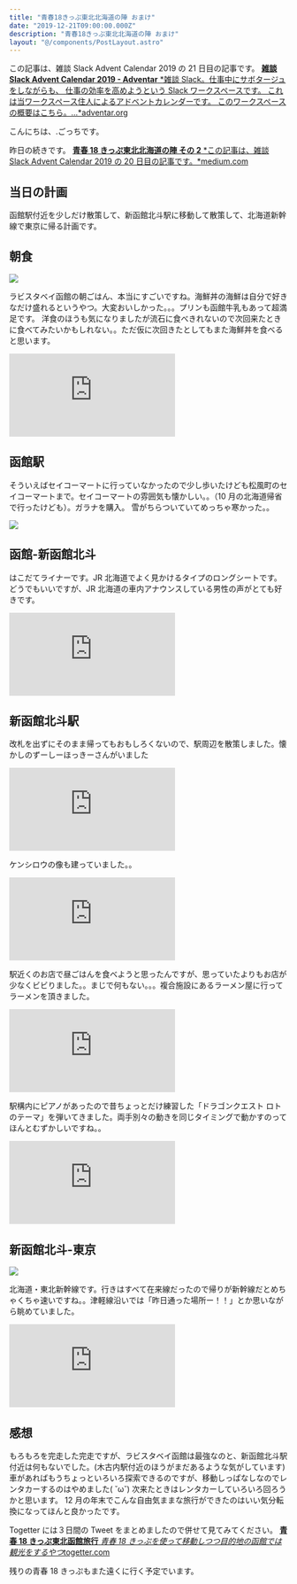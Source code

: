 ```yaml
---
title: "青春18きっぷ東北北海道の陣 おまけ"
date: "2019-12-21T09:00:00.000Z"
description: "青春18きっぷ東北北海道の陣 おまけ"
layout: "@/components/PostLayout.astro"
---
```


この記事は、雑談 Slack Advent Calendar 2019 の 21 日目の記事です。
[**雑談 Slack Advent Calendar 2019 - Adventar**
*雑談 Slack。仕事中にサボタージュをしながらも、 仕事の効率を高めようという Slack ワークスペースです。 これは当ワークスペース住人によるアドベントカレンダーです。 このワークスペースの概要はこちら。…*adventar.org](https://adventar.org/calendars/4684)

こんにちは、.ごっちです。

昨日の続きです。
[**青春 18 きっぷ東北北海道の陣 その 2**
*この記事は、雑談 Slack Advent Calendar 2019 の 20 日目の記事です。*medium.com](https://medium.com/@gggooottto/%E9%9D%92%E6%98%A518%E3%81%8D%E3%81%A3%E3%81%B7%E6%9D%B1%E5%8C%97%E5%8C%97%E6%B5%B7%E9%81%93%E3%81%AE%E9%99%A3-%E3%81%9D%E3%81%AE2-cabfbf2e1472)

## 当日の計画

函館駅付近を少しだけ散策して、新函館北斗駅に移動して散策して、北海道新幹線で東京に帰る計画です。

## 朝食

![](https://cdn-images-1.medium.com/max/2420/0*BGImfJtEXGh6Pqnd.jpg)

ラビスタベイ函館の朝ごはん、本当にすごいですね。海鮮丼の海鮮は自分で好きなだけ盛れるというやつ。大変おいしかった。。。プリンも函館牛乳もあって超満足です。
洋食のほうも気になりましたが流石に食べきれないので次回来たときに食べてみたいかもしれない。。ただ仮に次回きたとしてもまた海鮮丼を食べると思います。

<iframe src="https://medium.com/media/95da2d33cc1e4e45b8405c5c338bbc28" frameborder=0></iframe>

## 函館駅

そういえばセイコーマートに行っていなかったので少し歩いたけども松風町のセイコーマートまで。セイコーマートの雰囲気も懐かしい。。（10 月の北海道帰省で行ったけども）。ガラナを購入。
雪がちらついていてめっちゃ寒かった。。

![](https://cdn-images-1.medium.com/max/3600/0*-ffEsHgTstKrwnK5.jpg)

## 函館-新函館北斗

はこだてライナーです。JR 北海道でよく見かけるタイプのロングシートです。どうでもいいですが、JR 北海道の車内アナウンスしている男性の声がとても好きです。

<iframe src="https://medium.com/media/07d004918d80a59ffe338e9ee9edce69" frameborder=0></iframe>

## 新函館北斗駅

改札を出ずにそのまま帰ってもおもしろくないので、駅周辺を散策しました。懐かしのずーしーほっきーさんがいました

<iframe src="https://medium.com/media/364dd3f414b6dc0f9e97dc1bd4309dde" frameborder=0></iframe>

ケンシロウの像も建っていました。。

<iframe src="https://medium.com/media/50388c1bc95b0564ebb1b5e9b1077d2d" frameborder=0></iframe>

駅近くのお店で昼ごはんを食べようと思ったんですが、思っていたよりもお店が少なくビビりました。。まじで何もない。。。複合施設にあるラーメン屋に行ってラーメンを頂きました。

<iframe src="https://medium.com/media/237d765870a72213a5b8222725de8515" frameborder=0></iframe>

駅構内にピアノがあったので昔ちょっとだけ練習した「ドラゴンクエスト ロトのテーマ」を弾いてきました。両手別々の動きを同じタイミングで動かすのってほんとむずかしいですね。。

<iframe src="https://medium.com/media/084ce07142424d18d17b83a1ad6af4ef" frameborder=0></iframe>

## 新函館北斗-東京

![](https://cdn-images-1.medium.com/max/2420/0*yBUd0rtm3L5LHTY2.jpg)

北海道・東北新幹線です。行きはすべて在来線だったので帰りが新幹線だとめちゃくちゃ速いですね。。津軽線沿いでは「昨日通った場所ー！！」とか思いながら眺めていました。

<iframe src="https://medium.com/media/b990ae5e22cb0b97a8d3490e76c36665" frameborder=0></iframe>

## 感想

もろもろを完走した完走ですが、ラビスタベイ函館は最強なのと、新函館北斗駅付近は何もないでした。(木古内駅付近のほうがまだあるような気がしています)
車があればもうちょっといろいろ探索できるのですが、移動しっぱなしなのでレンタカーするのはやめました( ˘ω˘)
次来たときはレンタカーしていろいろ回ろうかと思います。
12 月の年末でこんな自由気ままな旅行ができたのはいい気分転換になってほんと良かったです。

Togetter には３日間の Tweet をまとめましたので併せて見てみてください。
[**青春 18 きっぷ東北函館旅行**
*青春 18 きっぷを使って移動しつつ目的地の函館では観光をするやつ*togetter.com](https://togetter.com/li/1444434)

残りの青春 18 きっぷもまた遠くに行く予定でいます。
